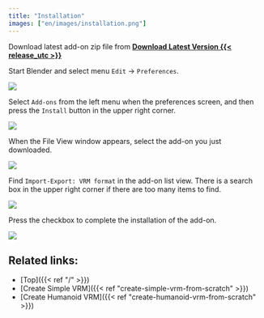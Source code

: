 ```yaml
---
title: "Installation"
images: ["en/images/installation.png"]
---
```


Download latest add-on zip file from **[Download Latest Version {{< release_utc >}}](https://github.com/saturday06/VRM_Addon_for_Blender/raw/release-archive/VRM_Addon_for_Blender-release.zip)**

Start Blender and select menu `Edit` → `Preferences`.

![](../images/installation1.png)

Select `Add-ons` from the left menu when the preferences screen, and then press the `Install` button in the upper right corner.

![](../images/installation2.png)

When the File View window appears, select the add-on you just downloaded.

![](../images/installation3.png)

Find `Import-Export: VRM format` in the add-on list view. There is a search box in the upper right corner if there are too many items to find.

![](../images/installation4.png)

Press the checkbox to complete the installation of the add-on.

![](../images/installation5.png)

## Related links:

- [Top]({{< ref "/" >}})
- [Create Simple VRM]({{< ref "create-simple-vrm-from-scratch" >}})
- [Create Humanoid VRM]({{< ref "create-humanoid-vrm-from-scratch" >}})
